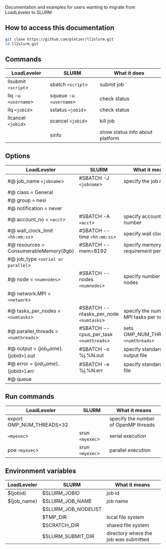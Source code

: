 
Documentation and examples for users wanting to migrate from LoadLeveler to SLURM

## How to access this documentation

``` bash
git clone https://github.com/pletzer/ll2slurm.git
cd ll2slurm.git
```

## Commands

| LoadLeveler          | SLURM                  | What it does                    |
|----------------------|------------------------|---------------------------------|
| llsubmit `<script`>  | sbatch  `<script`>     | submit job                      |
| llq -u `<username`>  | squeue -u `<username`> | check status                    |
| llq `<jobid`>        | sstatus `<jobid`>      | check status                    |
| llcancel `<jobid`>   | scancel `<jobid`>      | kill job                        |
|                      | sinfo                  | show status info about platform |


## Options

| LoadLeveler                               | SLURM                                  | What it means                            |
|-------------------------------------------|----------------------------------------|------------------------------------------|
| #@ job_name `<jobname`>                   | #SBATCH -J `<jobname`>                 | specify the job name                     |
| #@ class = General                        |                                        |                                          |
| #@ group = nesi                           |                                        |                                          |
| #@ notification = never                   |                                        |                                          |
| #@ account_no = `<acct`>                  | #SBATCH -A `<acct`>                    | specify account number                   |
| #@ wall_clock_limit `<hh:mm:ss`>          | #SBATCH --time `<hh:mm:ss`>            | specify wall clock time                  |
| #@ resources = ConsumerableMemory(8gb)    | #SBATCH --mem=8192                     | specify memory requirement per node      |
| #@ job_type `<serial or parallel`>        |                                        |                                          |
| #@ node = `<numnodes`>                    | #SBATCH --nodes `<numnodes`>           | specify number of nodes                  |
| #@ network.MPI = `<network`>              |                                        |                                          |
| #@ tasks_per_nodes = `<numtasks`>         | #SBATCH --ntasks_per_node `<numtasks`> | specify the number of MPI tasks per node |
| #@ parallel_threads = `<numthreads`>      | #SBATCH --cpus_per_task `<numthreads`> | sets OMP_NUM_THREADS=`<numthreads`>      |
| #@ output = $(job_name).$(jobid>).out     | #SBATCH -o %j.%N.out                   | specify standard output file             |
| #@ error = $(job_name).$(jobid>).err      | #SBATCH -e %j.%N.err                   | specify standard error file              |
| #@ queue                                  |                                        |                                          |

## Run commands

| LoadLeveler                               | SLURM                        | What it means                        |
|-------------------------------------------|------------------------------|--------------------------------------|
| export OMP_NUM_THREADS=32                 |                              | specify the number of OpenMP threads |
| `<myexec`>                                | srun `<myexec`>              | serial execution                     |
| poe  `<myexec`>                           | srun `<myexec`>              | parallel execution                   |


## Environment variables

| LoadLeveler                               | SLURM                                  | What it means                            |
|-------------------------------------------|----------------------------------------|------------------------------------------|
| $(jobid)                                  | $SLURM_JOBID                           | job id                                   |
| $(job_name)                               | $SLURM_JOB_NAME                        | job name                                 |
|                                           | $SLURM_JOB_NODELIST                    |                                          |
|                                           | $TMP_DIR                               | local file system                        |
|                                           | $SCRATCH_DIR                           | shared file system                       |
|                                           | $SLURM_SUBMIT_DIR                      | directory where the job was submitted    |
